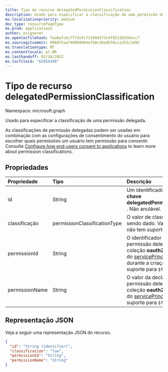 ```yaml
---
title: Tipo de recurso delegatedPermissionClassification
description: Usado para especificar a classificação de uma permissão delegada.
ms.localizationpriority: medium
doc_type: resourcePageType
ms.prod: applications
author: psignoret
ms.openlocfilehash: faa6afc6c7f72efc73189d373c4f9223b558ecc7
ms.sourcegitcommit: 6968f5aaf40089684efb0c38a95f6cca353c1d92
ms.translationtype: MT
ms.contentlocale: pt-BR
ms.lasthandoff: 02/16/2022
ms.locfileid: "62854348"
---
```

# <a name="delegatedpermissionclassification-resource-type"></a>Tipo de recurso delegatedPermissionClassification

Namespace: microsoft.graph

Usado para especificar a classificação de uma permissão delegada.

As classificações de permissão delegadas podem ser usadas em combinação com as configurações de consentimento do usuário para escolher quais permissões um usuário tem permissão para consentir. Consulte [Configure how end-users consent to applications](/azure/active-directory/manage-apps/configure-user-consent) to learn more about permission classifications.

## <a name="properties"></a>Propriedades

| Propriedade | Tipo | Descrição |
|:---------------|:--------|:----------|
| id | String | Um identificador exclusivo para **a chave delegatedPermissionClassification** . Não anulável. Somente leitura. |
| classificação | permissionClassificationType | O valor de classificação que está sendo dado. Valor possível: `low`. O não tem suporte para `$filter`. |
| permissionId | String | O identificador exclusivo (**id**) da permissão delegada listada na coleção **oauth2PermissionScopes** do [servicePrincipal](servicePrincipal.md). Obrigatório durante a criação. O não tem suporte para `$filter`. |
| permissionName | String | O valor da declaração (**valor**) da permissão delegada listada na coleção **oauth2PermissionScopes** do [servicePrincipal](servicePrincipal.md). O não tem suporte para `$filter`. |

## <a name="json-representation"></a>Representação JSON

Veja a seguir uma representação JSON do recurso.

<!-- {
  "blockType": "resource",
  "optionalProperties": [

  ],
  "@odata.type": "microsoft.graph.delegatedPermissionClassification"
}-->

```json
{
  "id": "String (identifier)",
  "classification": "low",
  "permissionId": "String",
  "permissionName": "String"
}
```
